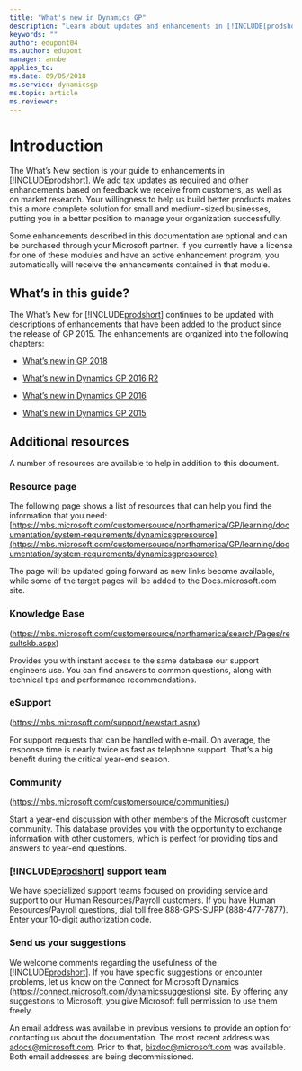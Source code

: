 ```yaml
---
title: "What's new in Dynamics GP"
description: "Learn about updates and enhancements in [!INCLUDE[prodshort](../includes/prodshort.md)]."
keywords: ""
author: edupont04
ms.author: edupont
manager: annbe
applies_to: 
ms.date: 09/05/2018
ms.service: dynamicsgp
ms.topic: article
ms.reviewer: 
---
```


# Introduction

The What’s New section is your guide to enhancements in [!INCLUDE[prodshort](../includes/prodshort.md)]. We add tax updates as required and other enhancements based on feedback we receive from customers, as well as on market research. Your willingness to help us build better products makes this a more complete solution for small and medium-sized businesses, putting you in a better position to manage your organization successfully.

Some enhancements described in this documentation are optional and can be purchased through your Microsoft partner. If you currently have a license for one of these modules and have an active enhancement program, you automatically will receive the enhancements contained in that module.

## What’s in this guide?

The What’s New for [!INCLUDE[prodshort](../includes/prodshort.md)] continues to be updated with descriptions of enhancements that have been added to the product since the release of GP 2015. The enhancements are organized into the following chapters:

- [What’s new in GP 2018](whats-new-in-dynamics-gp-2018.md)  

- [What’s new in Dynamics GP 2016 R2](whats-new-in-dynamics-gp-2016-r2.md)  

- [What’s new in Dynamics GP 2016](whats-new-in-dynamics-gp-2016.md)  

- [What’s new in Dynamics GP 2015](whats-new-in-dynamics-gp-2015.md)  

## Additional resources

A number of resources are available to help in addition to this document.  

### Resource page

The following page shows a list of resources that can help you find the information that you need:
[https://mbs.microsoft.com/customersource/northamerica/GP/learning/documentation/system-requirements/dynamicsgpresource](https://mbs.microsoft.com/customersource/northamerica/GP/learning/documentation/system-requirements/dynamicsgpresource)

The page will be updated going forward as new links become available, while some of the target pages will be added to the Docs.microsoft.com site.  

### Knowledge Base

(<https://mbs.microsoft.com/customersource/northamerica/search/Pages/resultskb.aspx>)

Provides you with instant access to the same database our support engineers use. You can find answers to common questions, along with technical tips and performance recommendations.

### eSupport

(<https://mbs.microsoft.com/support/newstart.aspx>)

For support requests that can be handled with e-mail. On average, the response time is nearly twice as fast as telephone support. That’s a big benefit during the critical year-end season.

### Community

(<https://mbs.microsoft.com/customersource/communities/>)

Start a year-end discussion with other members of the Microsoft customer community. This database provides you with the opportunity to exchange information with other customers, which is perfect for providing tips and answers to year-end questions.

### [!INCLUDE[prodshort](../includes/prodshort.md)] support team

We have specialized support teams focused on providing service and support to our Human Resources/Payroll customers. If you have Human Resources/Payroll questions, dial toll free 888-GPS-SUPP (888-477-7877). Enter your 10-digit authorization code.

### Send us your suggestions

We welcome comments regarding the usefulness of the [!INCLUDE[prodshort](../includes/prodshort.md)]. If you have specific suggestions or encounter problems, let us know on the Connect for Microsoft Dynamics (https://connect.microsoft.com/dynamicssuggestions) site. By offering any suggestions to Microsoft, you give Microsoft full permission to use them freely.

An email address was available in previous versions to provide an option for contacting us about the documentation. The most recent address was adocs@microsoft.com. Prior to that, bizdoc@microsoft.com was available. Both email addresses are being decommissioned.
